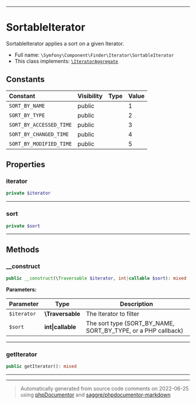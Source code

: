 ***

# SortableIterator

SortableIterator applies a sort on a given Iterator.



* Full name: `\Symfony\Component\Finder\Iterator\SortableIterator`
* This class implements:
[`\IteratorAggregate`](../../../../IteratorAggregate.md)


## Constants

| Constant | Visibility | Type | Value |
|:---------|:-----------|:-----|:------|
|`SORT_BY_NAME`|public| |1|
|`SORT_BY_TYPE`|public| |2|
|`SORT_BY_ACCESSED_TIME`|public| |3|
|`SORT_BY_CHANGED_TIME`|public| |4|
|`SORT_BY_MODIFIED_TIME`|public| |5|

## Properties


### iterator



```php
private $iterator
```






***

### sort



```php
private $sort
```






***

## Methods


### __construct



```php
public __construct(\Traversable $iterator, int|callable $sort): mixed
```








**Parameters:**

| Parameter | Type | Description |
|-----------|------|-------------|
| `$iterator` | **\Traversable** | The Iterator to filter |
| `$sort` | **int&#124;callable** | The sort type (SORT_BY_NAME, SORT_BY_TYPE, or a PHP callback) |




***

### getIterator



```php
public getIterator(): mixed
```











***


***
> Automatically generated from source code comments on 2022-06-25 using [phpDocumentor](http://www.phpdoc.org/) and [saggre/phpdocumentor-markdown](https://github.com/Saggre/phpDocumentor-markdown)

